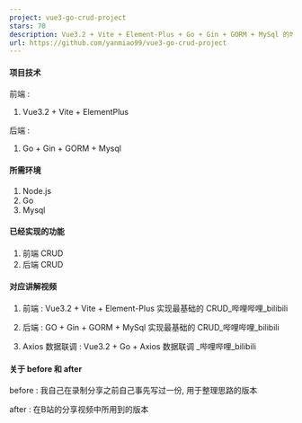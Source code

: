 ```yaml
---
project: vue3-go-crud-project
stars: 70
description: Vue3.2 + Vite + Element-Plus + Go + Gin + GORM + MySql 的增删改查项目
url: https://github.com/yanmiao99/vue3-go-crud-project
---
```


#### 项目技术

前端 :

1.  Vue3.2 + Vite + ElementPlus

后端 :

1.  Go + Gin + GORM + Mysql

#### 所需环境

1.  Node.js
2.  Go
3.  Mysql

#### 已经实现的功能

1.  前端 CRUD
2.  后端 CRUD

#### 对应讲解视频

1.  前端 : Vue3.2 + Vite + Element-Plus 实现最基础的 CRUD\_哔哩哔哩\_bilibili
    
2.  后端 : GO + Gin + GORM + MySql 实现最基础的 CRUD\_哔哩哔哩\_bilibili
    
3.  Axios 数据联调 : Vue3.2 + Go + Axios 数据联调 \_哔哩哔哩\_bilibili
    

#### 关于 before 和 after

before : 我自己在录制分享之前自己事先写过一份, 用于整理思路的版本

after : 在B站的分享视频中所用到的版本
